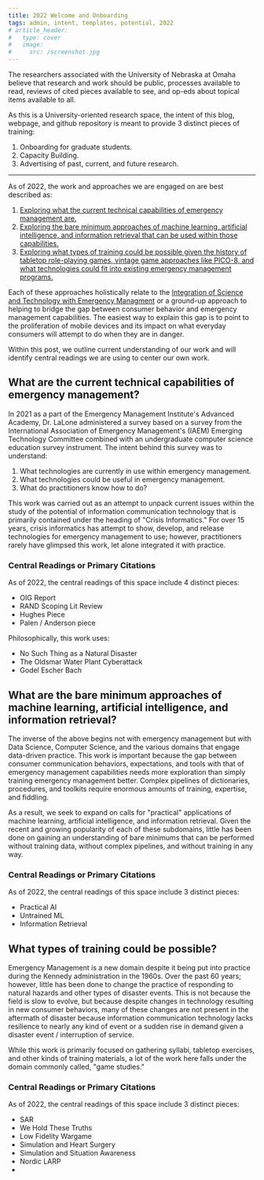```yaml
---
title: 2022 Welcome and Onboarding
tags: admin, intent, templates, potential, 2022
# article_header:
#   type: cover
#   image:
#     src: /screenshot.jpg
---
```


The researchers associated with the University of Nebraska at Omaha believe that research and work should be public, processes available to read, reviews of cited pieces available to see, and op-eds about topical items available to all. 

As this is a University-oriented research space, the intent of this blog, webpage, and github repository is meant to provide 3 distinct pieces of training: 

1. Onboarding for graduate students. 
2. Capacity Building. 
3. Advertising of past, current, and future research. 

<!--more-->
---

As of 2022, the work and approaches we are engaged on are best described as: 

1. [Exploring what the current technical capabilities of emergency management are.](#curr_tech)
2. [Exploring the bare minimum approaches of machine learning, artificial intelligence, and information retrieval that can be used within those capabilities.](#min_approach) 
3. [Exploring what types of training could be possible given the history of tabletop role-playing games, vintage game approaches like PICO-8, and what technologies could fit into existing emergency management programs.](type_training) 

Each of these approaches holistically relate to the [Integration of Science and Technology with Emergency Managment]() or a ground-up approach to helping to bridge the gap between consumer behavior and emergency management capabilities. The easiest way to explain this gap is to point to the proliferation of mobile devices and its impact on what everyday consumers will attempt to do when they are in danger.

Within this post, we outline current understanding of our work and will identify central readings we are using to center our own work. 
 
<a name="curr_tech"></a>
## What are the current technical capabilities of emergency management?

In 2021 as a part of the Emergency Management Institute's Advanced Academy, Dr. LaLone administered a survey based on a survey from the International Association of Emergency Management's (IAEM) Emerging Technology Committee combined with an undergraduate computer science education survey instrument. The intent behind this survey was to understand: 

1. What technologies are currently in use within emergency management.
2. What technologies could be useful in emergency management. 
3. What do practitioners know how to do?

This work was carried out as an attempt to unpack current issues within the study of the potential of information communication technology that is primarily contained under the heading of "Crisis Informatics." For over 15 years, crisis informatics has attempt to show, develop, and release technologies for emergency management to use; however, practitioners rarely have glimpsed this work, let alone integrated it with practice. 

### Central Readings or Primary Citations

As of 2022, the central readings of this space include 4 distinct pieces: 

  - OIG Report
  - RAND Scoping Lit Review
  - Hughes Piece
  - Palen / Anderson piece

Philosophically, this work uses: 

  - No Such Thing as a Natural Disaster
  - The Oldsmar Water Plant Cyberattack
  - Godel Escher Bach

<a name="min_approach"></a>
## What are the bare minimum approaches of machine learning, artificial intelligence, and information retrieval?

The inverse of the above begins not with emergency management but with Data Science, Computer Science, and the various domains that engage data-driven practice. This work is important because the gap between consumer communication behaviors, expectations, and tools with that of emergency management capabilities needs more exploration than simply training emergency management better. Complex pipelines of dictionaries, procedures, and toolkits require enormous amounts of training, expertise, and fiddling. 

As a result, we seek to expand on calls for "practical" applications of machine learning, artificial intelligence, and information retrieval. Given the recent and growing popularity of each of these subdomains, little has been done on gaining an understanding of bare minimums that can be performed without training data, without complex pipelines, and without training in any way. 

### Central Readings or Primary Citations

As of 2022, the central readings of this space include 3 distinct pieces: 

  - Practical AI
  - Untrained ML
  - Information Retrieval

<a name="type_training"></a>
## What types of training could be possible?

Emergency Management is a new domain despite it being put into practice during the Kennedy administration in the 1960s. Over the past 60 years; however, little has been done to change the practice of responding to natural hazards and other types of disaster events. This is not because the field is slow to evolve, but because despite changes in technology resulting in new consumer behaviors, many of these changes are not present in the aftermath of disaster because information communication technology lacks resilience to nearly any kind of event or a sudden rise in demand given a disaster event / interruption of service. 

While this work is primarily focused on gathering syllabi, tabletop exercises, and other kinds of training materials, a lot of the work here falls under the domain commonly called, "game studies." 

### Central Readings or Primary Citations

As of 2022, the central readings of this space include 3 distinct pieces: 

  - SAR 
  - We Hold These Truths
  - Low Fidelity Wargame
  - Simulation and Heart Surgery
  - Simulation and Situation Awareness
  - Nordic LARP
  - 

<!-- A Post with Header Image, See [Page layout](https://tianqi.name/jekyll-TeXt-theme/samples.html#page-layout) for more examples.
 -->
<!--more-->
